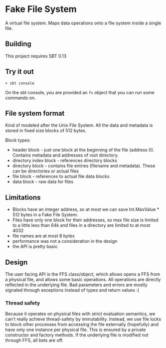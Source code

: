# Fake File System

A virtual file system. Maps data operations onto a file system inside a single file.


## Building

This project requires SBT 0.13

## Try it out

    > sbt console
    
On the sbt console, you are provided an `fs` object that you can run some commands on.

## File system format

Kind of modeled after the Unix File System. 
All the data and metadata is stored in fixed size blocks of 512 bytes.
 
Block types:

* header block - just one block at the beginning of the file (address 0). Contains metadata and addresses of root directory.
* directory index block - references directory blocks
* directory block - contains file entries (filename and metadata). These can be directories or actual files
* file block - references to actual file data blocks
* data block - raw data for files

## Limitations

* Blocks have an integer address, so at most we can save Int.MaxValue * 512 bytes in a Fake File System.
* Files have only one block for their addresses, so max file size is limited to a little less than 64k and files in a directory are limited to at most 4032
* file names are at most 8 bytes
* performance was not a consideration in the design
* the API is pretty basic


## Design

The user facing API is the FFS class/object, which allows opens a FFS from a physical file, and allows some basic
operations. All operations are directly reflected in the underlying file. Bad parameters and errors are mostly signaled
through exceptions instead of types and return values :(

### Thread safety

Because it operates on physical files with strict evaluation semantics,
we can't really achieve thread-safety by immutability. Instead, we use file locks to block other processes
from accessing the file externally (hopefully) and have only one instance per physical file. This is ensured by a
private constructor and factory methods. If the underlying file is modified not through FFS, all bets are off.
